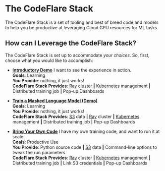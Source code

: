 # The CodeFlare Stack

The CodeFlare Stack is a set of tooling and best of breed code and
models to help you be productive at leveraging Cloud GPU resources for
ML tasks.

## How can I Leverage the CodeFlare Stack?

The CodeFlare Stack is set up to accommodate _your choices_. So,
first, choose what you would like to accomplish:

- [**Introductory Demo**](1.md) I want to see the experience in action. <br>
  **Goals**: Learning<br>
  **You Provide**: nothing, it just works! <br>
  **CodeFlare Stack Provides**: [Ray](https://www.ray.io/) cluster **|** [Kubernetes](https://kubernetes.io/) management **|** Distributed training job **|** Pop-up Dashboards
- [**Train a Masked Language Model (Demo)**](2.md)<br>
  **Goals**: Learning<br>
  **You Provide**: nothing, it just works!<br>
  **CodeFlare Stack Provides**: [S3](https://aws.amazon.com/s3/) data **|** [Ray](https://www.ray.io/) cluster **|** [Kubernetes](https://kubernetes.io/) management **|** Distributed training job **|** Pop-up Dashboards

- [**Bring Your Own Code**](3.md) I have my own training code, and
  want to run it at scale. <br>
  **Goals**: Productive Use<br>
  **You Provide**: Python source code **|** [S3](https://aws.amazon.com/s3/) data **|** Command-line options to tweak the run parameters <br>
  **CodeFlare Stack Provides**: [Ray](https://www.ray.io/) cluster **|** [Kubernetes](https://kubernetes.io/) management **|** Distributed training job **|** Link S3 credentials **|** Pop-up Dashboards
